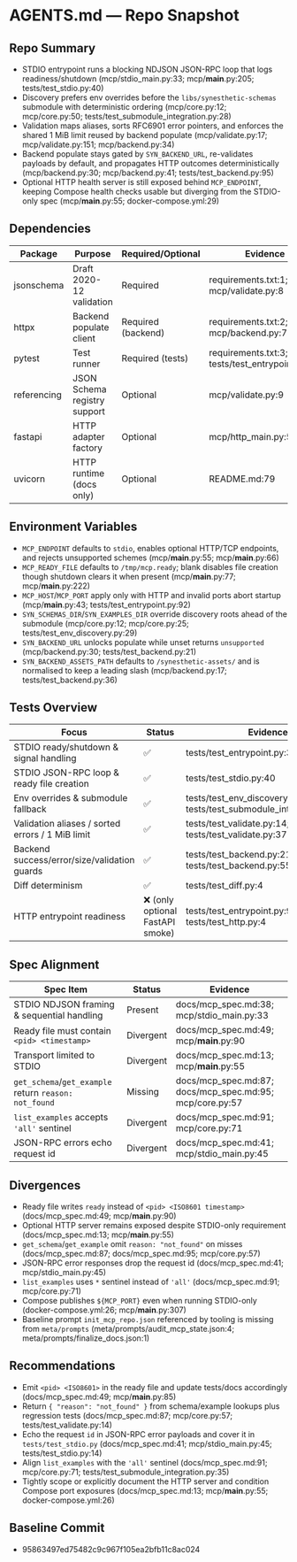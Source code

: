 # AGENTS.md — Repo Snapshot

## Repo Summary
- STDIO entrypoint runs a blocking NDJSON JSON-RPC loop that logs readiness/shutdown (mcp/stdio_main.py:33; mcp/__main__.py:205; tests/test_stdio.py:40)
- Discovery prefers env overrides before the `libs/synesthetic-schemas` submodule with deterministic ordering (mcp/core.py:12; mcp/core.py:50; tests/test_submodule_integration.py:28)
- Validation maps aliases, sorts RFC6901 error pointers, and enforces the shared 1 MiB limit reused by backend populate (mcp/validate.py:17; mcp/validate.py:151; mcp/backend.py:34)
- Backend populate stays gated by `SYN_BACKEND_URL`, re-validates payloads by default, and propagates HTTP outcomes deterministically (mcp/backend.py:30; mcp/backend.py:41; tests/test_backend.py:95)
- Optional HTTP health server is still exposed behind `MCP_ENDPOINT`, keeping Compose health checks usable but diverging from the STDIO-only spec (mcp/__main__.py:55; docker-compose.yml:29)

## Dependencies
| Package | Purpose | Required/Optional | Evidence |
| - | - | - | - |
| jsonschema | Draft 2020-12 validation | Required | requirements.txt:1; mcp/validate.py:8 |
| httpx | Backend populate client | Required (backend) | requirements.txt:2; mcp/backend.py:7 |
| pytest | Test runner | Required (tests) | requirements.txt:3; tests/test_entrypoint.py:31 |
| referencing | JSON Schema registry support | Optional | mcp/validate.py:9 |
| fastapi | HTTP adapter factory | Optional | mcp/http_main.py:5 |
| uvicorn | HTTP runtime (docs only) | Optional | README.md:79 |

## Environment Variables
- `MCP_ENDPOINT` defaults to `stdio`, enables optional HTTP/TCP endpoints, and rejects unsupported schemes (mcp/__main__.py:55; mcp/__main__.py:66)
- `MCP_READY_FILE` defaults to `/tmp/mcp.ready`; blank disables file creation though shutdown clears it when present (mcp/__main__.py:77; mcp/__main__.py:222)
- `MCP_HOST`/`MCP_PORT` apply only with HTTP and invalid ports abort startup (mcp/__main__.py:43; tests/test_entrypoint.py:92)
- `SYN_SCHEMAS_DIR`/`SYN_EXAMPLES_DIR` override discovery roots ahead of the submodule (mcp/core.py:12; mcp/core.py:25; tests/test_env_discovery.py:29)
- `SYN_BACKEND_URL` unlocks populate while unset returns `unsupported` (mcp/backend.py:30; tests/test_backend.py:21)
- `SYN_BACKEND_ASSETS_PATH` defaults to `/synesthetic-assets/` and is normalised to keep a leading slash (mcp/backend.py:17; tests/test_backend.py:36)

## Tests Overview
| Focus | Status | Evidence |
| - | - | - |
| STDIO ready/shutdown & signal handling | ✅ | tests/test_entrypoint.py:31 |
| STDIO JSON-RPC loop & ready file creation | ✅ | tests/test_stdio.py:40 |
| Env overrides & submodule fallback | ✅ | tests/test_env_discovery.py:7; tests/test_submodule_integration.py:23 |
| Validation aliases / sorted errors / 1 MiB limit | ✅ | tests/test_validate.py:14; tests/test_validate.py:37 |
| Backend success/error/size/validation guards | ✅ | tests/test_backend.py:21; tests/test_backend.py:55 |
| Diff determinism | ✅ | tests/test_diff.py:4 |
| HTTP entrypoint readiness | ❌ (only optional FastAPI smoke) | tests/test_entrypoint.py:92; tests/test_http.py:4 |

## Spec Alignment
| Spec Item | Status | Evidence |
| - | - | - |
| STDIO NDJSON framing & sequential handling | Present | docs/mcp_spec.md:38; mcp/stdio_main.py:33 |
| Ready file must contain `<pid> <timestamp>` | Divergent | docs/mcp_spec.md:49; mcp/__main__.py:90 |
| Transport limited to STDIO | Divergent | docs/mcp_spec.md:13; mcp/__main__.py:55 |
| `get_schema`/`get_example` return `reason: not_found` | Missing | docs/mcp_spec.md:87; docs/mcp_spec.md:95; mcp/core.py:57 |
| `list_examples` accepts `'all'` sentinel | Divergent | docs/mcp_spec.md:91; mcp/core.py:71 |
| JSON-RPC errors echo request id | Divergent | docs/mcp_spec.md:41; mcp/stdio_main.py:45 |

## Divergences
- Ready file writes `ready` instead of `<pid> <ISO8601 timestamp>` (docs/mcp_spec.md:49; mcp/__main__.py:90)
- Optional HTTP server remains exposed despite STDIO-only requirement (docs/mcp_spec.md:13; mcp/__main__.py:55)
- `get_schema`/`get_example` omit `reason: "not_found"` on misses (docs/mcp_spec.md:87; docs/mcp_spec.md:95; mcp/core.py:57)
- JSON-RPC error responses drop the request id (docs/mcp_spec.md:41; mcp/stdio_main.py:45)
- `list_examples` uses `*` sentinel instead of `'all'` (docs/mcp_spec.md:91; mcp/core.py:71)
- Compose publishes `${MCP_PORT}` even when running STDIO-only (docker-compose.yml:26; mcp/__main__.py:307)
- Baseline prompt `init_mcp_repo.json` referenced by tooling is missing from `meta/prompts` (meta/prompts/audit_mcp_state.json:4; meta/prompts/finalize_docs.json:1)

## Recommendations
- Emit `<pid> <ISO8601>` in the ready file and update tests/docs accordingly (docs/mcp_spec.md:49; mcp/__main__.py:85)
- Return `{ "reason": "not_found" }` from schema/example lookups plus regression tests (docs/mcp_spec.md:87; mcp/core.py:57; tests/test_validate.py:14)
- Echo the request `id` in JSON-RPC error payloads and cover it in `tests/test_stdio.py` (docs/mcp_spec.md:41; mcp/stdio_main.py:45; tests/test_stdio.py:14)
- Align `list_examples` with the `'all'` sentinel (docs/mcp_spec.md:91; mcp/core.py:71; tests/test_submodule_integration.py:35)
- Tightly scope or explicitly document the HTTP server and condition Compose port exposures (docs/mcp_spec.md:13; mcp/__main__.py:55; docker-compose.yml:26)

## Baseline Commit
- 95863497ed75482c9c967f105ea2bfb11c8ac024
